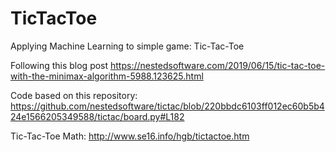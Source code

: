 # TicTacToe
Applying Machine Learning to simple game: Tic-Tac-Toe

Following this blog post
https://nestedsoftware.com/2019/06/15/tic-tac-toe-with-the-minimax-algorithm-5988.123625.html

Code based on this repository:
https://github.com/nestedsoftware/tictac/blob/220bbdc6103ff012ec60b5b424e1566205349588/tictac/board.py#L182

Tic-Tac-Toe Math:
http://www.se16.info/hgb/tictactoe.htm
